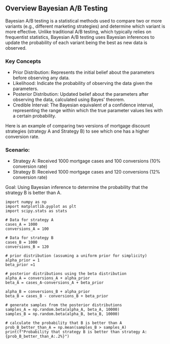 ## Overview Bayesian A/B Testing

Bayesian A/B testing is a statistical methods used to compare two or more variants (e.g., different marketing strategies) and determine which variant is more effective. Unlike traditional A/B testing, which typically relies on frequentist statistics, Bayesian A/B testing uses Bayesian inferences to update the probability of each variant being the best as new data is observed.

### Key Concepts
* Prior Distribution: Represents the initial belief about the parameters before observing any data.
* Likelihood: Indicate the probability of observing the data given the parameters.
* Posterior Distribution: Updated belief about the parameters after observing the data, calculated using Bayes' theorem.
* Credible Interval: The Bayesian equivalent of a confidence interval, representing the range within which the true parameter values lies with a certain probability.

Here is an example of comparing two versions of mortgage discount strategies (strategy A and Strategy B) to see which one has a higher conversion rate.

### Scenario:

* Strategy A: Received 1000 mortgage cases and 100 conversions (10% conversion rate)
* Strategy B: Received 1000 mortgage cases and 120 conversions (12% conversion rate)

Goal: Using Bayesian inference to determine the probability that the strategy B is better than A.

```
import numpy as np
import matplotlib.pyplot as plt
import scipy.stats as stats

# Data for strategy A
cases_A = 1000
conversions_A = 100

# Data for strategy B
cases_B = 1000
conversions_B = 120

# prior distribution (assuming a uniform prior for simplicity)
alpha_prior = 1
beta_prior =1

# posterior distributions using the beta distribution
alpha_A = conversions_A + alpha_prior
beta_A = cases_A-conversions_A + beta_prior

alpha_B = conversions_B + alpha_prior
beta_B = cases_B - conversions_B + beta_prior

# generate samples from the posterior distributions
samples_A = np.random.beta(alpha_A, beta_A, 10000)
samples_B = np.random.beta(alpha_B, beta_B, 10000)

# calculate the probability that B is better than A
prob_B_better_than_A = np.mean(samples_B > samples_A)
print(f"Probability that strategy B is better than strategy A: {prob_B_better_than_A:.2%}")

```
